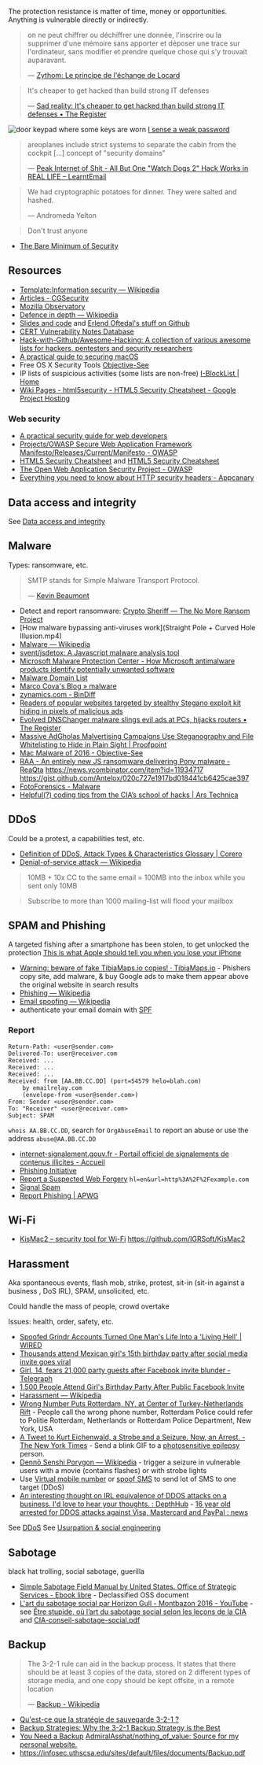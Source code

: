 The protection resistance is matter of time, money or opportunities. Anything is vulnerable directly or indirectly.

> on ne peut chiffrer ou déchiffrer une donnée, l'inscrire ou la supprimer d'une mémoire sans apporter et déposer une trace sur l'ordinateur, sans modifier et prendre quelque chose qui s'y trouvait auparavant.
>
> — [Zythom: Le principe de l'échange de Locard](http://zythom.blogspot.fr/2007/08/le-principe-de-lchange-de-locard.html)

> It's cheaper to get hacked than build strong IT defenses
>
> — [Sad reality: It's cheaper to get hacked than build strong IT defenses • The Register](http://www.theregister.co.uk/2016/09/23/if_your_company_has_terrible_it_security_that_could_be_a_rational_business_decision/)

![door keypad where some keys are worn](CmF_ddwWMAEX7xv.jpg) [I sense a weak password](https://twitter.com/jcolman/status/748019163831074816)

> areoplanes include strict systems to separate the cabin from the cockpit [...] concept of "security domains"
>
> — [Peak Internet of Shit - All But One "Watch Dogs 2" Hack Works in REAL LIFE – LearntEmail](https://learntemail.sam.today/blog/peak-internet-of-shit-all-but-one-watch-dogs-2-hack-works-in-real-life/)

> We had cryptographic potatoes for dinner. They were salted and hashed.
>
> — Andromeda Yelton

> Don't trust anyone

- [The Bare Minimum of Security](http://nothingofvalue.org/)

## Resources

- [Template:Information security — Wikipedia](https://en.wikipedia.org/wiki/Template:Information_security)
- [Articles - CGSecurity](http://www.cgsecurity.org/wiki/Articles)
- [Mozilla Observatory](https://observatory.mozilla.org/)
- [Defence in depth — Wikipedia](https://en.wikipedia.org/wiki/Defence_in_depth)
- [Slides and code](https://github.com/eoftedal/presentations) and [Erlend Oftedal's stuff on Github](http://eoftedal.github.io/)
- [CERT Vulnerability Notes Database](https://www.kb.cert.org/vuls/bypublished/desc/)
- [Hack-with-Github/Awesome-Hacking: A collection of various awesome lists for hackers, pentesters and security researchers](https://github.com/Hack-with-Github/Awesome-Hacking)
- [A practical guide to securing macOS](https://github.com/drduh/macOS-Security-and-Privacy-Guide)
- Free OS X Security Tools [Objective-See](https://objective-see.com/products.html)
- IP lists of suspicious activities (some lists are non-free) [I-BlockList | Home](https://www.iblocklist.com/)
- [Wiki Pages - html5security - HTML5 Security Cheatsheet - Google Project Hosting](https://code.google.com/p/html5security/w/list)

### Web security

- [A practical security guide for web developers](https://github.com/FallibleInc/security-guide-for-developers/blob/master/security-checklist.md)
- [Projects/OWASP Secure Web Application Framework Manifesto/Releases/Current/Manifesto - OWASP](https://www.owasp.org/index.php/Projects/OWASP_Secure_Web_Application_Framework_Manifesto/Releases/Current/Manifesto)
- [HTML5 Security Cheatsheet](https://github.com/cure53/H5SC) and [HTML5 Security Cheatsheet](https://html5sec.org/)
- [The Open Web Application Security Project - OWASP](https://www.owasp.org/index.php/Main_Page)
- [Everything you need to know about HTTP security headers - Appcanary](https://blog.appcanary.com/2017/http-security-headers.html)

## Data access and integrity

See [Data access and integrity](./Data%20access%20and%20integrity/Data%20access%20and%20integrity.md)

## Malware

Types: ransomware, etc.

> SMTP stands for Simple Malware Transport Protocol.
>
> — [Kevin Beaumont](https://twitter.com/GossiTheDog/status/809152384924614657)

- Detect and report ransomware: [Crypto Sheriff — The No More Ransom Project](https://www.nomoreransom.org/crypto-sheriff.php)
- [How malware bypassing anti-viruses work](Straight Pole + Curved Hole Illusion.mp4)
- [Malware — Wikipedia](https://en.wikipedia.org/wiki/Malware)
- [svent/jsdetox: A Javascript malware analysis tool](https://github.com/svent/jsdetox)
- [Microsoft Malware Protection Center - How Microsoft antimalware products identify potentially unwanted software](http://www.microsoft.com/security/portal/mmpc/shared/objectivecriteria.aspx)
- [Malware Domain List](https://www.malwaredomainlist.com/)
- [Marco Cova's Blog » malware](http://wayback.archive.org/web/20100729194334/http://www.cs.ucsb.edu/~marco/blog/malware/)
- [zynamics.com - BinDiff](https://www.zynamics.com/bindiff.html)
- [Readers of popular websites targeted by stealthy Stegano exploit kit hiding in pixels of malicious ads](http://www.welivesecurity.com/2016/12/06/readers-popular-websites-targeted-stealthy-stegano-exploit-kit-hiding-pixels-malicious-ads/)
- [Evolved DNSChanger malware slings evil ads at PCs, hijacks routers • The Register](http://www.theregister.co.uk/2016/12/20/new_dnschanger_exploit_kit_goes_after_166_types_of_router/)
- [Massive AdGholas Malvertising Campaigns Use Steganography and File Whitelisting to Hide in Plain Sight | Proofpoint](https://www.proofpoint.com/us/threat-insight/post/massive-adgholas-malvertising-campaigns-use-steganography-and-file-whitelisting-to-hide-in-plain-sight)
- [Mac Malware of 2016 - Objective-See](https://objective-see.com/blog/blog_0x16.html)
- [RAA - An entirely new JS ransomware delivering Pony malware - ReaQta](https://reaqta.com/2016/06/raa-ransomware-delivering-pony/) https://news.ycombinator.com/item?id=11934717 https://gist.github.com/Antelox/020c727e1917bd018441cb6425cae397
- [FotoForensics - Malware](http://fotoforensics.com/tutorial-malware.php)
- [Helpful(?) coding tips from the CIA’s school of hacks | Ars Technica](https://arstechnica.com/security/2017/03/malware-101-the-cias-dos-and-donts-for-tool-developers/)

## DDoS

Could be a protest, a capabilities test, etc.

- [Definition of DDoS, Attack Types & Characteristics Glossary | Corero](https://www.corero.com/resources/glossary.html)
- [Denial-of-service attack — Wikipedia](https://en.wikipedia.org/wiki/Denial-of-service_attack)

> 10MB + 10x CC to the same email = 100MB into the inbox while you sent only 10MB

> Subscribe to more than 1000 mailing-list will flood your mailbox

## SPAM and Phishing

A targeted fishing after a smartphone has been stolen, to get unlocked the protection [This is what Apple should tell you when you lose your iPhone](https://hackernoon.com/this-is-what-apple-should-tell-you-when-you-lose-your-iphone-8f07cf73cf82#)

- [Warning: beware of fake TibiaMaps.io copies! · TibiaMaps.io](https://tibiamaps.io/blog/phishing) - Phishers copy site, add malware, & buy Google ads to make them appear above the original website in search results
- [Phishing — Wikipedia](https://en.wikipedia.org/wiki/Phishing)
- [Email spoofing — Wikipedia](https://en.wikipedia.org/wiki/Email_spoofing)
- authenticate your email domain with [SPF](#spf)

### Report

```
Return-Path: <user@sender.com>
Delivered-To: user@receiver.com
Received: ...
Received: ...
Received: ...
Received: from [AA.BB.CC.DD] (port=54579 helo=blah.com)
	by emailrelay.com
	(envelope-from <user@sender.com>)
From: Sender <user@sender.com>
To: "Receiver" <user@receiver.com>
Subject: SPAM
```

`whois AA.BB.CC.DD`, search for `OrgAbuseEmail` to report an abuse or use the address `abuse@AA.BB.CC.DD`

- [internet-signalement.gouv.fr - Portail officiel de signalements de contenus illicites - Accueil](https://www.internet-signalement.gouv.fr/PortailWeb/planets/Accueil!input.action)
- [Phishing Initiative](https://phishing-initiative.fr/contrib/)
- [Report a Suspected Web Forgery](https://safebrowsing.google.com/safebrowsing/report_phish/) `hl=en&url=http%3A%2F%2Fexample.com`
- [Signal Spam](https://www.signal-spam.fr/)
- [Report Phishing | APWG](http://www.antiphishing.org/report-phishing/)

## Wi-Fi

- [KisMac2 – security tool for Wi-Fi](https://igrsoft.com/en/kismac2/) https://github.com/IGRSoft/KisMac2

## Harassment

Aka spontaneous events, flash mob, strike, protest, sit-in (sit-in against a business , DoS IRL), SPAM, unsolicited, etc.

Could handle the mass of people, crowd overtake

Issues: health, order, safety, etc.

- [Spoofed Grindr Accounts Turned One Man's Life Into a 'Living Hell' | WIRED](https://web.archive.org/web/20201223224419/https://www.wired.com/2017/01/grinder-lawsuit-spoofed-accounts/)
- [Thousands attend Mexican girl's 15th birthday party after social media invite goes viral](https://web.archive.org/web/20201108115440/http://www.telegraph.co.uk/news/2016/12/27/thousands-attend-mexican-girls-party-social-media-invite-went/)
- [Girl, 14, fears 21,000 party guests after Facebook invite blunder - Telegraph](https://web.archive.org/web/20190129130758/https://www.telegraph.co.uk/technology/facebook/8012043/Girl-14-fears-21000-party-guests-after-Facebook-invite-blunder.html)
- [1,500 People Attend Girl's Birthday Party After Public Facebook Invite](https://web.archive.org/web/20210102132929/https://mashable.com/2011/06/06/facebook-party/?europe=true)
- [Harassment — Wikipedia](https://en.wikipedia.org/wiki/Harassment)
- [Wrong Number Puts Rotterdam, NY, at Center of Turkey-Netherlands Rift](https://web.archive.org/web/20201112020216/https://www.dailydot.com/debug/turkey-netherlands-rotterdam-wrong-number-protest/) - People call the wrong phone number, Rotterdam Police could refer to Politie Rotterdam, Netherlands or Rotterdam Police Department, New York, USA
- [A Tweet to Kurt Eichenwald, a Strobe and a Seizure. Now, an Arrest. - The New York Times](https://web.archive.org/web/20201206212412/https://www.nytimes.com/2017/03/17/technology/social-media-attack-that-set-off-a-seizure-leads-to-an-arrest.html) - Send a blink GIF to a [photosensitive epilepsy](https://en.wikipedia.org/wiki/Photosensitive_epilepsy) person.
- [Dennō Senshi Porygon — Wikipedia](https://en.wikipedia.org/wiki/Denn%C5%8D_Senshi_Porygon#Reception_and_controversy) - trigger a seizure in vulnerable users with a movie (contains flashes) or with strobe lights
- Use [Virtual mobile number](https://en.wikipedia.org/wiki/Virtual_number) or [spoof SMS](#sms-spoofing) to send lot of SMS to one target (DDoS)
- [An interesting thought on IRL equivalence of DDOS attacks on a business. I'd love to hear your thoughts. : DepthHub](https://web.archive.org/web/20210102133103if_/https://www.reddit.com/r/DepthHub/comments/ejqyb/an_interesting_thought_on_irl_equivalence_of_ddos/) - [16 year old arrested for DDOS attacks against Visa, Mastercard and PayPal : news](https://web.archive.org/web/20210102133133if_/https://www.reddit.com/r/news/comments/ejeli/16_year_old_arrested_for_ddos_attacks_against/c18jpqt/)

See [DDoS](#ddos)
See [Usurpation & social engineering](#usurpation-social-engineering)

## Sabotage

black hat trolling, social sabotage, guerilla

- [Simple Sabotage Field Manual by United States. Office of Strategic Services - Ebook libre](http://www.gutenberg.org/ebooks/26184?msg=welcome_stranger) - Declassified OSS document
- [L'art du sabotage social par Horizon Gull - Montbazon 2016 - YouTube](https://www.youtube.com/watch?v=hSXSdr9hoMk) - see [Être stupide, où l’art du sabotage social selon les leçons de la CIA](http://www.hacking-social.com/2016/05/09/etre-stupide-ou-lart-du-sabotage-social-selon-les-lecons-de-la-cia/) and [CIA-conseil-sabotage-social.pdf](http://www.hacking-social.com/wp-content/uploads/2016/05/CIA-conseil-sabotage-social.pdf)

## Backup

> The 3-2-1 rule can aid in the backup process. It states that there should be at least 3 copies of the data, stored on 2 different types of storage media, and one copy should be kept offsite, in a remote location
>
> — [Backup - Wikipedia](https://en.wikipedia.org/wiki/Backup)

- [Qu'est-ce que la stratégie de sauvegarde 3-2-1 ?](https://www.nextinpact.com/news/109000-quest-ce-que-strategie-sauvegarde-3-2-1.htm)
- [Backup Strategies: Why the 3-2-1 Backup Strategy is the Best](https://www.backblaze.com/blog/the-3-2-1-backup-strategy/)
- [You Need a Backup](http://nothingofvalue.org/backup.html) [AdmiralAsshat/nothing_of_value: Source for my personal website.](https://github.com/AdmiralAsshat/nothing_of_value)
- https://infosec.uthscsa.edu/sites/default/files/documents/Backup.pdf
